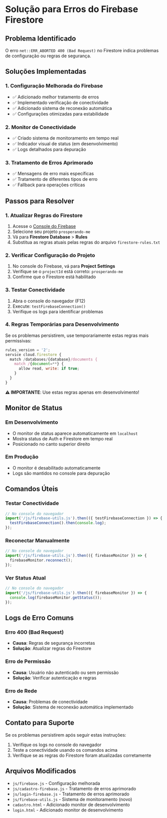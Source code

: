 # Solução para Erros do Firebase Firestore

## Problema Identificado
O erro `net::ERR_ABORTED 400 (Bad Request)` no Firestore indica problemas de configuração ou regras de segurança.

## Soluções Implementadas

### 1. Configuração Melhorada do Firebase
- ✅ Adicionado melhor tratamento de erros
- ✅ Implementado verificação de conectividade
- ✅ Adicionado sistema de reconexão automática
- ✅ Configurações otimizadas para estabilidade

### 2. Monitor de Conectividade
- ✅ Criado sistema de monitoramento em tempo real
- ✅ Indicador visual de status (em desenvolvimento)
- ✅ Logs detalhados para depuração

### 3. Tratamento de Erros Aprimorado
- ✅ Mensagens de erro mais específicas
- ✅ Tratamento de diferentes tipos de erro
- ✅ Fallback para operações críticas

## Passos para Resolver

### 1. Atualizar Regras do Firestore
1. Acesse o [Console do Firebase](https://console.firebase.google.com)
2. Selecione seu projeto `prosperando-me`
3. Vá para **Firestore Database** > **Rules**
4. Substitua as regras atuais pelas regras do arquivo `firestore-rules.txt`

### 2. Verificar Configuração do Projeto
1. No console do Firebase, vá para **Project Settings**
2. Verifique se o `projectId` está correto: `prosperando-me`
3. Confirme que o Firestore está habilitado

### 3. Testar Conectividade
1. Abra o console do navegador (F12)
2. Execute: `testFirebaseConnection()`
3. Verifique os logs para identificar problemas

### 4. Regras Temporárias para Desenvolvimento
Se os problemas persistirem, use temporariamente estas regras mais permissivas:

```javascript
rules_version = '2';
service cloud.firestore {
  match /databases/{database}/documents {
    match /{document=**} {
      allow read, write: if true;
    }
  }
}
```

**⚠️ IMPORTANTE**: Use estas regras apenas em desenvolvimento!

## Monitor de Status

### Em Desenvolvimento
- O monitor de status aparece automaticamente em `localhost`
- Mostra status de Auth e Firestore em tempo real
- Posicionado no canto superior direito

### Em Produção
- O monitor é desabilitado automaticamente
- Logs são mantidos no console para depuração

## Comandos Úteis

### Testar Conectividade
```javascript
// No console do navegador
import('/js/firebase-utils.js').then(({ testFirebaseConnection }) => {
  testFirebaseConnection().then(console.log);
});
```

### Reconectar Manualmente
```javascript
// No console do navegador
import('/js/firebase-utils.js').then(({ firebaseMonitor }) => {
  firebaseMonitor.reconnect();
});
```

### Ver Status Atual
```javascript
// No console do navegador
import('/js/firebase-utils.js').then(({ firebaseMonitor }) => {
  console.log(firebaseMonitor.getStatus());
});
```

## Logs de Erro Comuns

### Erro 400 (Bad Request)
- **Causa**: Regras de segurança incorretas
- **Solução**: Atualizar regras do Firestore

### Erro de Permissão
- **Causa**: Usuário não autenticado ou sem permissão
- **Solução**: Verificar autenticação e regras

### Erro de Rede
- **Causa**: Problemas de conectividade
- **Solução**: Sistema de reconexão automática implementado

## Contato para Suporte

Se os problemas persistirem após seguir estas instruções:
1. Verifique os logs no console do navegador
2. Teste a conectividade usando os comandos acima
3. Verifique se as regras do Firestore foram atualizadas corretamente

## Arquivos Modificados

- `js/firebase.js` - Configuração melhorada
- `js/cadastro-firebase.js` - Tratamento de erros aprimorado
- `js/login-firebase.js` - Tratamento de erros aprimorado
- `js/firebase-utils.js` - Sistema de monitoramento (novo)
- `cadastro.html` - Adicionado monitor de desenvolvimento
- `login.html` - Adicionado monitor de desenvolvimento 